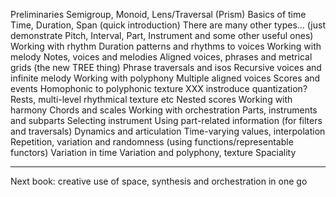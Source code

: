 
Preliminaries
  Semigroup, Monoid, Lens/Traversal (Prism)
Basics of time
  Time, Duration, Span (quick introduction)
  There are many other types...
    (just demonstrate Pitch, Interval, Part, Instrument and some other useful ones)
Working with rhythm
  Duration patterns and rhythms to voices
Working with melody
  Notes, voices and melodies
  Aligned voices, phrases and metrical grids (the new TREE thing)
  Phrase traversals and isos
  Recursive voices and infinite melody
Working with polyphony
  Multiple aligned voices
  Scores and events
  Homophonic to polyphonic texture
  XXX instroduce quantization?
Rests, multi-level rhythmical texture etc
  Nested scores
Working with harmony
  Chords and scales
Working with orchestration
  Parts, instruments and subparts
  Selecting instrument
  Using part-related information (for filters and traversals)
Dynamics and articulation
Time-varying values, interpolation
Repetition, variation and randomness (using functions/representable functors)
  Variation in time
  Variation and polyphony, texture
Spaciality

------
Next book: creative use of space, synthesis and orchestration in one go


